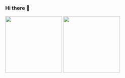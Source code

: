 ### Hi there 👋

<div>
  <img height="180em" src="https://github-readme-stats-eight-theta.vercel.app/api?    username=carlcosta&show_icons=true&theme=dracula&include_all_commits=true&count_private=true"/>
  <img height="180em" src="https://github-readme-stats.vercel.app/api/top-langs/?username=carlcosta&layout=compact&langs_count=8&theme=dracula"/>
 </div>
